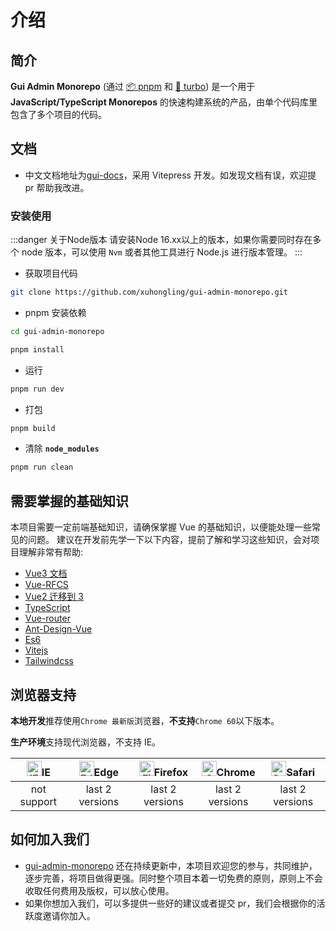 # 介绍

## 简介

**Gui Admin Monorepo**  (通过 [📦 pnpm](https://pnpm.io/zh/motivation) 和 [🔺 turbo](https://turbo.build/repo)) 是一个用于 **JavaScript/TypeScript Monorepos** 的快速构建系统的产品，由单个代码库里包含了多个项目的代码。

## 文档

- 中文文档地址为[gui-docs](https://github.com/xuhongling/gui-docs)，采用 Vitepress 开发。如发现文档有误，欢迎提 pr 帮助我改进。

### 安装使用

:::danger 关于Node版本
请安装Node 16.xx以上的版本，如果你需要同时存在多个 node 版本，可以使用 `Nvm` 或者其他工具进行 Node.js 进行版本管理。
:::

- 获取项目代码

```bash
git clone https://github.com/xuhongling/gui-admin-monorepo.git
```

- pnpm 安装依赖

```bash
cd gui-admin-monorepo

pnpm install

```

- 运行

```bash
pnpm run dev
```

- 打包

```bash
pnpm build
```

- 清除 **`node_modules`**

```bash
pnpm run clean
```

## 需要掌握的基础知识

本项目需要一定前端基础知识，请确保掌握 Vue 的基础知识，以便能处理一些常见的问题。
建议在开发前先学一下以下内容，提前了解和学习这些知识，会对项目理解非常有帮助:

- [Vue3 文档](https://vuejs.org/)
- [Vue-RFCS](https://github.com/vuejs/rfcs)
- [Vue2 迁移到 3](https://v3-migration.vuejs.org/)
- [TypeScript](https://www.typescriptlang.org/)
- [Vue-router](https://router.vuejs.org/)
- [Ant-Design-Vue](https://2x.antdv.com/docs/vue/introduce-cn/)
- [Es6](https://es6.ruanyifeng.com/)
- [Vitejs](https://vitejs.dev/)
- [Tailwindcss](https://www.tailwindcss.cn/docs)

## 浏览器支持

**本地开发**推荐使用`Chrome 最新版`浏览器，**不支持**`Chrome 60`以下版本。

**生产环境**支持现代浏览器，不支持 IE。

| [<img src="https://raw.githubusercontent.com/alrra/browser-logos/master/src/archive/internet-explorer_9-11/internet-explorer_9-11_48x48.png" alt="IE" width="24px" height="24px"  />](http://godban.github.io/browsers-support-badges/)IE | [<img src="https://raw.githubusercontent.com/alrra/browser-logos/master/src/edge/edge_48x48.png" alt=" Edge" width="24px" height="24px" />](http://godban.github.io/browsers-support-badges/)Edge | [<img src="https://raw.githubusercontent.com/alrra/browser-logos/master/src/firefox/firefox_48x48.png" alt="Firefox" width="24px" height="24px" />](http://godban.github.io/browsers-support-badges/)Firefox | [<img src="https://raw.githubusercontent.com/alrra/browser-logos/master/src/chrome/chrome_48x48.png" alt="Chrome" width="24px" height="24px" />](http://godban.github.io/browsers-support-badges/)Chrome | [<img src="https://raw.githubusercontent.com/alrra/browser-logos/master/src/safari/safari_48x48.png" alt="Safari" width="24px" height="24px" />](http://godban.github.io/browsers-support-badges/)Safari |
| :-: | :-: | :-: | :-: | :-: |
| not support | last 2 versions | last 2 versions | last 2 versions | last 2 versions |

## 如何加入我们

- [gui-admin-monorepo](https://github.com/xuhongling/gui-admin-monorepo) 还在持续更新中，本项目欢迎您的参与，共同维护，逐步完善，将项目做得更强。同时整个项目本着一切免费的原则，原则上不会收取任何费用及版权，可以放心使用。
- 如果你想加入我们，可以多提供一些好的建议或者提交 pr，我们会根据你的活跃度邀请你加入。
